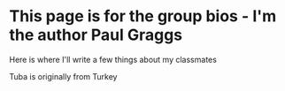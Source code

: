 # This page is for the group bios - I'm the author Paul Graggs

Here is where I'll write a few things about my classmates

Tuba is originally from Turkey